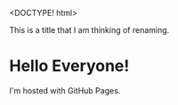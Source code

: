 <DOCTYPE! html>
<html>
<head>This is a title that I am thinking of renaming. </head>
<body>
<h1>Hello Everyone!</h1>
<p>I'm hosted with GitHub Pages.</p>
</body>
</html>
